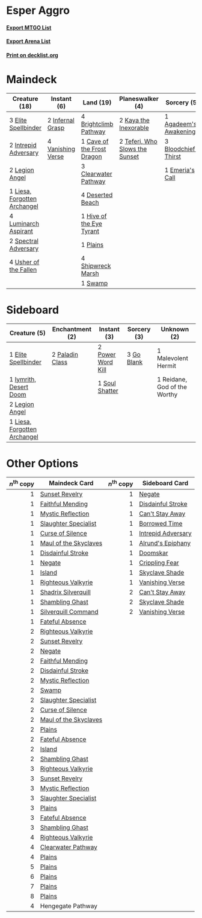 # Esper Aggro

#### [Export MTGO List](../collection/Esper%20Aggro/Esper%20Aggro.txt)
#### [Export Arena List](../collection/Esper%20Aggro/Esper%20Aggro_arena.txt)
#### [Print on decklist.org](http://decklist.org/?deckmain=1%09Agadeem's%20Awakening%0A3%09Bloodchief's%20Thirst%0A4%09Brightclimb%20Pathway%0A1%09Cave%20of%20the%20Frost%20Dragon%0A3%09Clearwater%20Pathway%0A4%09Deserted%20Beach%0A3%09Elite%20Spellbinder%0A1%09Emeria's%20Call%0A2%09Graveyard%20Trespasser%0A3%09Hengegate%20Pathway%0A1%09Hive%20of%20the%20Eye%20Tyrant%0A2%09Infernal%20Grasp%0A2%09Intrepid%20Adversary%0A2%09Kaya%20the%20Inexorable%0A2%09Legion%20Angel%0A1%09Liesa,%20Forgotten%20Archangel%0A4%09Luminarch%20Aspirant%0A1%09Malevolent%20Hermit%0A1%09Plains%0A2%09Reidane,%20God%20of%20the%20Worthy%0A4%09Shipwreck%20Marsh%0A2%09Spectral%20Adversary%0A1%09Swamp%0A2%09Teferi,%20Who%20Slows%20the%20Sunset%0A4%09Usher%20of%20the%20Fallen%0A4%09Vanishing%20Verse&deckside=1%09Elite%20Spellbinder%0A3%09Go%20Blank%0A1%09Iymrith,%20Desert%20Doom%0A2%09Legion%20Angel%0A1%09Liesa,%20Forgotten%20Archangel%0A1%09Malevolent%20Hermit%0A2%09Paladin%20Class%0A2%09Power%20Word%20Kill%0A1%09Reidane,%20God%20of%20the%20Worthy%0A1%09Soul%20Shatter)
# Maindeck

|                                             Creature (18)                                             |                                        Instant (6)                                         |                                              Land (19)                                              |                                            Planeswalker (4)                                             |                                          Sorcery (5)                                           |        Unknown (8)         |
|-------------------------------------------------------------------------------------------------------|--------------------------------------------------------------------------------------------|-----------------------------------------------------------------------------------------------------|---------------------------------------------------------------------------------------------------------|------------------------------------------------------------------------------------------------|----------------------------|
|3 [Elite Spellbinder](http://gatherer.wizards.com/Pages/Card/Details.aspx?multiverseid=513494)         |2 [Infernal Grasp](http://gatherer.wizards.com/Pages/Card/Details.aspx?multiverseid=534880) |4 [Brightclimb Pathway](http://gatherer.wizards.com/Pages/Card/Details.aspx?multiverseid=491911)     |2 [Kaya the Inexorable](http://gatherer.wizards.com/Pages/Card/Details.aspx?multiverseid=503834)         |1 [Agadeem's Awakening](http://gatherer.wizards.com/Pages/Card/Details.aspx?multiverseid=491723)|2 Graveyard Trespasser      |
|2 [Intrepid Adversary](http://gatherer.wizards.com/Pages/Card/Details.aspx?multiverseid=534781)        |4 [Vanishing Verse](http://gatherer.wizards.com/Pages/Card/Details.aspx?multiverseid=513736)|1 [Cave of the Frost Dragon](http://gatherer.wizards.com/Pages/Card/Details.aspx?multiverseid=527540)|2 [Teferi, Who Slows the Sunset](http://gatherer.wizards.com/Pages/Card/Details.aspx?multiverseid=535041)|3 [Bloodchief's Thirst](http://gatherer.wizards.com/Pages/Card/Details.aspx?multiverseid=491729)|3 Hengegate Pathway         |
|2 [Legion Angel](http://gatherer.wizards.com/Pages/Card/Details.aspx?multiverseid=491646)              |                                                                                            |3 [Clearwater Pathway](http://gatherer.wizards.com/Pages/Card/Details.aspx?multiverseid=491913)      |                                                                                                         |1 [Emeria's Call](http://gatherer.wizards.com/Pages/Card/Details.aspx?multiverseid=491633)      |1 Malevolent Hermit         |
|1 [Liesa, Forgotten Archangel](http://gatherer.wizards.com/Pages/Card/Details.aspx?multiverseid=535027)|                                                                                            |4 [Deserted Beach](http://gatherer.wizards.com/Pages/Card/Details.aspx?multiverseid=535058)          |                                                                                                         |                                                                                                |2 Reidane, God of the Worthy|
|4 [Luminarch Aspirant](http://gatherer.wizards.com/Pages/Card/Details.aspx?multiverseid=491647)        |                                                                                            |1 [Hive of the Eye Tyrant](http://gatherer.wizards.com/Pages/Card/Details.aspx?multiverseid=527545)  |                                                                                                         |                                                                                                |                            |
|2 [Spectral Adversary](http://gatherer.wizards.com/Pages/Card/Details.aspx?multiverseid=534843)        |                                                                                            |1 [Plains](http://gatherer.wizards.com/Pages/Card/Details.aspx?multiverseid=439856)                  |                                                                                                         |                                                                                                |                            |
|4 [Usher of the Fallen](http://gatherer.wizards.com/Pages/Card/Details.aspx?multiverseid=503641)       |                                                                                            |4 [Shipwreck Marsh](http://gatherer.wizards.com/Pages/Card/Details.aspx?multiverseid=535066)         |                                                                                                         |                                                                                                |                            |
|                                                                                                       |                                                                                            |1 [Swamp](http://gatherer.wizards.com/Pages/Card/Details.aspx?multiverseid=439858)                   |                                                                                                         |                                                                                                |                            |


# Sideboard

|                                             Creature (5)                                              |                                     Enchantment (2)                                      |                                        Instant (3)                                         |                                     Sorcery (3)                                     |        Unknown (2)         |
|-------------------------------------------------------------------------------------------------------|------------------------------------------------------------------------------------------|--------------------------------------------------------------------------------------------|-------------------------------------------------------------------------------------|----------------------------|
|1 [Elite Spellbinder](http://gatherer.wizards.com/Pages/Card/Details.aspx?multiverseid=513494)         |2 [Paladin Class](http://gatherer.wizards.com/Pages/Card/Details.aspx?multiverseid=527316)|2 [Power Word Kill](http://gatherer.wizards.com/Pages/Card/Details.aspx?multiverseid=527401)|3 [Go Blank](http://gatherer.wizards.com/Pages/Card/Details.aspx?multiverseid=513549)|1 Malevolent Hermit         |
|1 [Iymrith, Desert Doom](http://gatherer.wizards.com/Pages/Card/Details.aspx?multiverseid=527349)      |                                                                                          |1 [Soul Shatter](http://gatherer.wizards.com/Pages/Card/Details.aspx?multiverseid=491765)   |                                                                                     |1 Reidane, God of the Worthy|
|2 [Legion Angel](http://gatherer.wizards.com/Pages/Card/Details.aspx?multiverseid=491646)              |                                                                                          |                                                                                            |                                                                                     |                            |
|1 [Liesa, Forgotten Archangel](http://gatherer.wizards.com/Pages/Card/Details.aspx?multiverseid=535027)|                                                                                          |                                                                                            |                                                                                     |                            |


# Other Options

|*n*<sup>th</sup> copy|                                         Maindeck Card                                          |*n*<sup>th</sup> copy|                                       Sideboard Card                                        |
|--------------------:|------------------------------------------------------------------------------------------------|--------------------:|---------------------------------------------------------------------------------------------|
|                    1|[Sunset Revelry](http://gatherer.wizards.com/Pages/Card/Details.aspx?multiverseid=534796)       |                    1|[Negate](http://gatherer.wizards.com/Pages/Card/Details.aspx?multiverseid=423707)            |
|                    1|[Faithful Mending](http://gatherer.wizards.com/Pages/Card/Details.aspx?multiverseid=535015)     |                    1|[Disdainful Stroke](http://gatherer.wizards.com/Pages/Card/Details.aspx?multiverseid=420705) |
|                    1|[Mystic Reflection](http://gatherer.wizards.com/Pages/Card/Details.aspx?multiverseid=503677)    |                    1|[Can't Stay Away](http://gatherer.wizards.com/Pages/Card/Details.aspx?multiverseid=535005)   |
|                    1|[Slaughter Specialist](http://gatherer.wizards.com/Pages/Card/Details.aspx?multiverseid=534897) |                    1|[Borrowed Time](http://gatherer.wizards.com/Pages/Card/Details.aspx?multiverseid=534759)     |
|                    1|[Curse of Silence](http://gatherer.wizards.com/Pages/Card/Details.aspx?multiverseid=534770)     |                    1|[Intrepid Adversary](http://gatherer.wizards.com/Pages/Card/Details.aspx?multiverseid=534781)|
|                    1|[Maul of the Skyclaves](http://gatherer.wizards.com/Pages/Card/Details.aspx?multiverseid=491651)|                    1|[Alrund's Epiphany](http://gatherer.wizards.com/Pages/Card/Details.aspx?multiverseid=503648) |
|                    1|[Disdainful Stroke](http://gatherer.wizards.com/Pages/Card/Details.aspx?multiverseid=420705)    |                    1|[Doomskar](http://gatherer.wizards.com/Pages/Card/Details.aspx?multiverseid=503613)          |
|                    1|[Negate](http://gatherer.wizards.com/Pages/Card/Details.aspx?multiverseid=423707)               |                    1|[Crippling Fear](http://gatherer.wizards.com/Pages/Card/Details.aspx?multiverseid=503690)    |
|                    1|[Island](http://gatherer.wizards.com/Pages/Card/Details.aspx?multiverseid=439857)               |                    1|[Skyclave Shade](http://gatherer.wizards.com/Pages/Card/Details.aspx?multiverseid=491763)    |
|                    1|[Righteous Valkyrie](http://gatherer.wizards.com/Pages/Card/Details.aspx?multiverseid=503630)   |                    1|[Vanishing Verse](http://gatherer.wizards.com/Pages/Card/Details.aspx?multiverseid=513736)   |
|                    1|[Shadrix Silverquill](http://gatherer.wizards.com/Pages/Card/Details.aspx?multiverseid=513722)  |                    2|[Can't Stay Away](http://gatherer.wizards.com/Pages/Card/Details.aspx?multiverseid=535005)   |
|                    1|[Shambling Ghast](http://gatherer.wizards.com/Pages/Card/Details.aspx?multiverseid=527406)      |                    2|[Skyclave Shade](http://gatherer.wizards.com/Pages/Card/Details.aspx?multiverseid=491763)    |
|                    1|[Silverquill Command](http://gatherer.wizards.com/Pages/Card/Details.aspx?multiverseid=513724)  |                    2|[Vanishing Verse](http://gatherer.wizards.com/Pages/Card/Details.aspx?multiverseid=513736)   |
|                    1|[Fateful Absence](http://gatherer.wizards.com/Pages/Card/Details.aspx?multiverseid=534774)      |                     |                                                                                             |
|                    2|[Righteous Valkyrie](http://gatherer.wizards.com/Pages/Card/Details.aspx?multiverseid=503630)   |                     |                                                                                             |
|                    2|[Sunset Revelry](http://gatherer.wizards.com/Pages/Card/Details.aspx?multiverseid=534796)       |                     |                                                                                             |
|                    2|[Negate](http://gatherer.wizards.com/Pages/Card/Details.aspx?multiverseid=423707)               |                     |                                                                                             |
|                    2|[Faithful Mending](http://gatherer.wizards.com/Pages/Card/Details.aspx?multiverseid=535015)     |                     |                                                                                             |
|                    2|[Disdainful Stroke](http://gatherer.wizards.com/Pages/Card/Details.aspx?multiverseid=420705)    |                     |                                                                                             |
|                    2|[Mystic Reflection](http://gatherer.wizards.com/Pages/Card/Details.aspx?multiverseid=503677)    |                     |                                                                                             |
|                    2|[Swamp](http://gatherer.wizards.com/Pages/Card/Details.aspx?multiverseid=439858)                |                     |                                                                                             |
|                    2|[Slaughter Specialist](http://gatherer.wizards.com/Pages/Card/Details.aspx?multiverseid=534897) |                     |                                                                                             |
|                    2|[Curse of Silence](http://gatherer.wizards.com/Pages/Card/Details.aspx?multiverseid=534770)     |                     |                                                                                             |
|                    2|[Maul of the Skyclaves](http://gatherer.wizards.com/Pages/Card/Details.aspx?multiverseid=491651)|                     |                                                                                             |
|                    2|[Plains](http://gatherer.wizards.com/Pages/Card/Details.aspx?multiverseid=439856)               |                     |                                                                                             |
|                    2|[Fateful Absence](http://gatherer.wizards.com/Pages/Card/Details.aspx?multiverseid=534774)      |                     |                                                                                             |
|                    2|[Island](http://gatherer.wizards.com/Pages/Card/Details.aspx?multiverseid=439857)               |                     |                                                                                             |
|                    2|[Shambling Ghast](http://gatherer.wizards.com/Pages/Card/Details.aspx?multiverseid=527406)      |                     |                                                                                             |
|                    3|[Righteous Valkyrie](http://gatherer.wizards.com/Pages/Card/Details.aspx?multiverseid=503630)   |                     |                                                                                             |
|                    3|[Sunset Revelry](http://gatherer.wizards.com/Pages/Card/Details.aspx?multiverseid=534796)       |                     |                                                                                             |
|                    3|[Mystic Reflection](http://gatherer.wizards.com/Pages/Card/Details.aspx?multiverseid=503677)    |                     |                                                                                             |
|                    3|[Slaughter Specialist](http://gatherer.wizards.com/Pages/Card/Details.aspx?multiverseid=534897) |                     |                                                                                             |
|                    3|[Plains](http://gatherer.wizards.com/Pages/Card/Details.aspx?multiverseid=439856)               |                     |                                                                                             |
|                    3|[Fateful Absence](http://gatherer.wizards.com/Pages/Card/Details.aspx?multiverseid=534774)      |                     |                                                                                             |
|                    3|[Shambling Ghast](http://gatherer.wizards.com/Pages/Card/Details.aspx?multiverseid=527406)      |                     |                                                                                             |
|                    4|[Righteous Valkyrie](http://gatherer.wizards.com/Pages/Card/Details.aspx?multiverseid=503630)   |                     |                                                                                             |
|                    4|[Clearwater Pathway](http://gatherer.wizards.com/Pages/Card/Details.aspx?multiverseid=491913)   |                     |                                                                                             |
|                    4|[Plains](http://gatherer.wizards.com/Pages/Card/Details.aspx?multiverseid=439856)               |                     |                                                                                             |
|                    5|[Plains](http://gatherer.wizards.com/Pages/Card/Details.aspx?multiverseid=439856)               |                     |                                                                                             |
|                    6|[Plains](http://gatherer.wizards.com/Pages/Card/Details.aspx?multiverseid=439856)               |                     |                                                                                             |
|                    7|[Plains](http://gatherer.wizards.com/Pages/Card/Details.aspx?multiverseid=439856)               |                     |                                                                                             |
|                    8|[Plains](http://gatherer.wizards.com/Pages/Card/Details.aspx?multiverseid=439856)               |                     |                                                                                             |
|                    4|Hengegate Pathway                                                                               |                     |                                                                                             |

